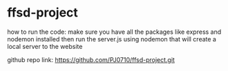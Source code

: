 # ffsd-project

how to run the code:
make sure you have all the packages like express and nodemon installed then run the server.js using nodemon
that will create a local server to the website

github repo link: https://github.com/PJ0710/ffsd-project.git
